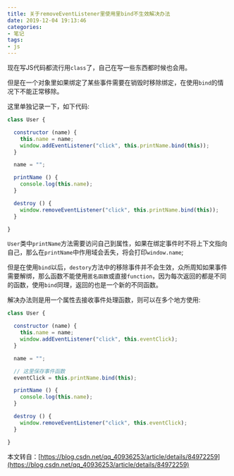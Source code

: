 ```yaml
---
title: 关于removeEventListener里使用里bind不生效解决办法
date: 2019-12-04 19:13:46
categories:
- 笔记
tags:
- js
---
```



现在写JS代码都流行用`class`了，自己在写一些东西都时候也会用。

但是在一个对象里如果绑定了某些事件需要在销毁时移除绑定，在使用`bind`的情况下不能正常移除。

这里单独记录一下，如下代码:

```js
class User {

  constructor (name) {
    this.name = name;
    window.addEventListener("click", this.printName.bind(this));
  }

  name = "";

  printName () {
    console.log(this.name);
  }

  destroy () {
    window.removeEventListener("click", this.printName.bind(this));
  }

}
```

`User`类中`printName`方法需要访问自己到属性，如果在绑定事件时不将上下文指向自己，那么在`printName`中作用域会丢失，将会打印`window.name`;

但是在使用`bind`以后，`destory`方法中的移除事件并不会生效，众所周知如果事件需要解绑，那么函数不能使用`匿名函数`或直接`function`，因为每次返回的都是不同的函数，使用`bind`同理，返回的也是一个新的不同函数。

解决办法则是用一个属性去接收事件处理函数，则可以在多个地方使用:

```js
class User {

  constructor (name) {
    this.name = name;
    window.addEventListener("click", this.eventClick);
  }

  name = "";

  // 这里保存事件函数
  eventClick = this.printName.bind(this);

  printName () {
    console.log(this.name);
  }

  destroy () {
    window.removeEventListener("click", this.eventClick);
  }

}
```


本文转自：[https://blog.csdn.net/qq_40936253/article/details/84972259](https://blog.csdn.net/qq_40936253/article/details/84972259)